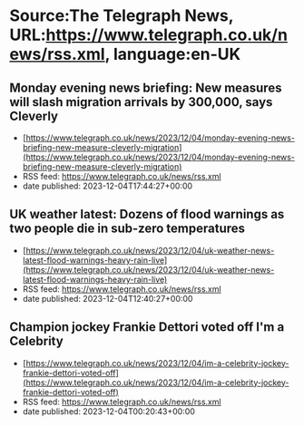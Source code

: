 # Source:The Telegraph News, URL:https://www.telegraph.co.uk/news/rss.xml, language:en-UK

## Monday evening news briefing: New measures will slash migration arrivals by 300,000, says Cleverly
 - [https://www.telegraph.co.uk/news/2023/12/04/monday-evening-news-briefing-new-measure-cleverly-migration](https://www.telegraph.co.uk/news/2023/12/04/monday-evening-news-briefing-new-measure-cleverly-migration)
 - RSS feed: https://www.telegraph.co.uk/news/rss.xml
 - date published: 2023-12-04T17:44:27+00:00



## UK weather latest: Dozens of flood warnings as two people die in sub-zero temperatures
 - [https://www.telegraph.co.uk/news/2023/12/04/uk-weather-news-latest-flood-warnings-heavy-rain-live](https://www.telegraph.co.uk/news/2023/12/04/uk-weather-news-latest-flood-warnings-heavy-rain-live)
 - RSS feed: https://www.telegraph.co.uk/news/rss.xml
 - date published: 2023-12-04T12:40:27+00:00



## Champion jockey Frankie Dettori voted off I'm a Celebrity
 - [https://www.telegraph.co.uk/news/2023/12/04/im-a-celebrity-jockey-frankie-dettori-voted-off](https://www.telegraph.co.uk/news/2023/12/04/im-a-celebrity-jockey-frankie-dettori-voted-off)
 - RSS feed: https://www.telegraph.co.uk/news/rss.xml
 - date published: 2023-12-04T00:20:43+00:00



